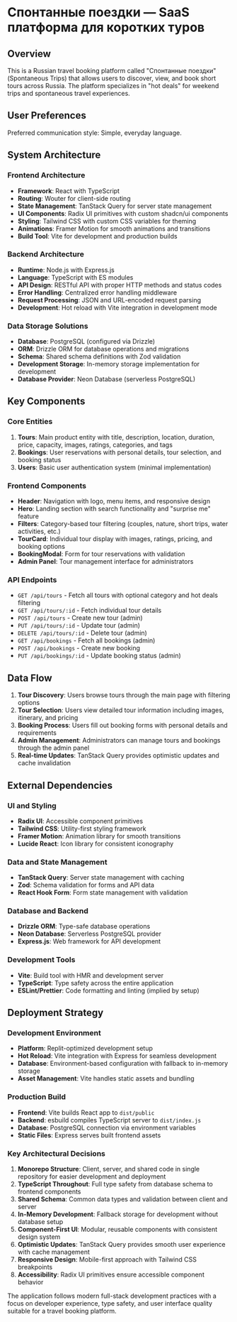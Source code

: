 # Спонтанные поездки — SaaS платформа для коротких туров

## Overview

This is a Russian travel booking platform called "Спонтанные поездки" (Spontaneous Trips) that allows users to discover, view, and book short tours across Russia. The platform specializes in "hot deals" for weekend trips and spontaneous travel experiences.

## User Preferences

Preferred communication style: Simple, everyday language.

## System Architecture

### Frontend Architecture
- **Framework**: React with TypeScript
- **Routing**: Wouter for client-side routing
- **State Management**: TanStack Query for server state management
- **UI Components**: Radix UI primitives with custom shadcn/ui components
- **Styling**: Tailwind CSS with custom CSS variables for theming
- **Animations**: Framer Motion for smooth animations and transitions
- **Build Tool**: Vite for development and production builds

### Backend Architecture
- **Runtime**: Node.js with Express.js
- **Language**: TypeScript with ES modules
- **API Design**: RESTful API with proper HTTP methods and status codes
- **Error Handling**: Centralized error handling middleware
- **Request Processing**: JSON and URL-encoded request parsing
- **Development**: Hot reload with Vite integration in development mode

### Data Storage Solutions
- **Database**: PostgreSQL (configured via Drizzle)
- **ORM**: Drizzle ORM for database operations and migrations
- **Schema**: Shared schema definitions with Zod validation
- **Development Storage**: In-memory storage implementation for development
- **Database Provider**: Neon Database (serverless PostgreSQL)

## Key Components

### Core Entities
1. **Tours**: Main product entity with title, description, location, duration, price, capacity, images, ratings, categories, and tags
2. **Bookings**: User reservations with personal details, tour selection, and booking status
3. **Users**: Basic user authentication system (minimal implementation)

### Frontend Components
- **Header**: Navigation with logo, menu items, and responsive design
- **Hero**: Landing section with search functionality and "surprise me" feature
- **Filters**: Category-based tour filtering (couples, nature, short trips, water activities, etc.)
- **TourCard**: Individual tour display with images, ratings, pricing, and booking options
- **BookingModal**: Form for tour reservations with validation
- **Admin Panel**: Tour management interface for administrators

### API Endpoints
- `GET /api/tours` - Fetch all tours with optional category and hot deals filtering
- `GET /api/tours/:id` - Fetch individual tour details
- `POST /api/tours` - Create new tour (admin)
- `PUT /api/tours/:id` - Update tour (admin)
- `DELETE /api/tours/:id` - Delete tour (admin)
- `GET /api/bookings` - Fetch all bookings (admin)
- `POST /api/bookings` - Create new booking
- `PUT /api/bookings/:id` - Update booking status (admin)

## Data Flow

1. **Tour Discovery**: Users browse tours through the main page with filtering options
2. **Tour Selection**: Users view detailed tour information including images, itinerary, and pricing
3. **Booking Process**: Users fill out booking forms with personal details and requirements
4. **Admin Management**: Administrators can manage tours and bookings through the admin panel
5. **Real-time Updates**: TanStack Query provides optimistic updates and cache invalidation

## External Dependencies

### UI and Styling
- **Radix UI**: Accessible component primitives
- **Tailwind CSS**: Utility-first styling framework
- **Framer Motion**: Animation library for smooth transitions
- **Lucide React**: Icon library for consistent iconography

### Data and State Management
- **TanStack Query**: Server state management with caching
- **Zod**: Schema validation for forms and API data
- **React Hook Form**: Form state management with validation

### Database and Backend
- **Drizzle ORM**: Type-safe database operations
- **Neon Database**: Serverless PostgreSQL provider
- **Express.js**: Web framework for API development

### Development Tools
- **Vite**: Build tool with HMR and development server
- **TypeScript**: Type safety across the entire application
- **ESLint/Prettier**: Code formatting and linting (implied by setup)

## Deployment Strategy

### Development Environment
- **Platform**: Replit-optimized development setup
- **Hot Reload**: Vite integration with Express for seamless development
- **Database**: Environment-based configuration with fallback to in-memory storage
- **Asset Management**: Vite handles static assets and bundling

### Production Build
- **Frontend**: Vite builds React app to `dist/public`
- **Backend**: esbuild compiles TypeScript server to `dist/index.js`
- **Database**: PostgreSQL connection via environment variables
- **Static Files**: Express serves built frontend assets

### Key Architectural Decisions

1. **Monorepo Structure**: Client, server, and shared code in single repository for easier development and deployment
2. **TypeScript Throughout**: Full type safety from database schema to frontend components
3. **Shared Schema**: Common data types and validation between client and server
4. **In-Memory Development**: Fallback storage for development without database setup
5. **Component-First UI**: Modular, reusable components with consistent design system
6. **Optimistic Updates**: TanStack Query provides smooth user experience with cache management
7. **Responsive Design**: Mobile-first approach with Tailwind CSS breakpoints
8. **Accessibility**: Radix UI primitives ensure accessible component behavior

The application follows modern full-stack development practices with a focus on developer experience, type safety, and user interface quality suitable for a travel booking platform.